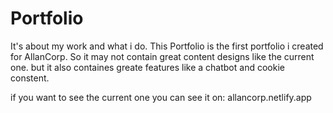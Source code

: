 # Portfolio
It's about my work and what i do.
This Portfolio is the first portfolio i created for AllanCorp.
So it may not contain great content designs like the current one.
but it also containes greate features like a chatbot and cookie constent.

if you want to see the current one you can see it on: allancorp.netlify.app

